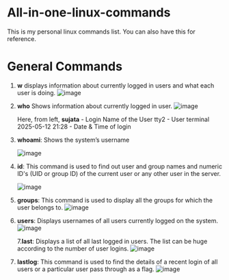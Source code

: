 # All-in-one-linux-commands
This is my personal linux commands list. You can also have this for reference.

# General Commands
1. **w** displays information about currently logged in users and what each user is doing.
![image](https://github.com/user-attachments/assets/30f07602-b89a-435d-b3b9-8406bf087b7d)


2. **who** Shows information about currently logged in user.
![image](https://github.com/user-attachments/assets/70009ce3-a6bf-42fd-87e5-fe1f7c23d82d)

    Here, from left, **sujata** - Login Name of the User
tty2 - User terminal
2025-05-12 21:28 - Date & Time of login

3. **whoami**: Shows the system’s username
   
   ![image](https://github.com/user-attachments/assets/20cff28e-9dee-451d-98e3-7c01806c29d6)

4. **id**: This command is used to find out user and group names and numeric ID's (UID or group ID) of the current user or any other user in the server.

   ![image](https://github.com/user-attachments/assets/a5528a0f-7070-44b0-9e55-d2396f99aaa2)
5. **groups**: This command is used to display all the groups for which the user belongs to.
    ![image](https://github.com/user-attachments/assets/8dce3e1a-2492-407c-98b2-010884af7839)
6. **users**: Displays usernames of all users currently logged on the system.
    ![image](https://github.com/user-attachments/assets/e3de4695-a6b8-4367-8671-27c0466fed91)
   
   7.**last**: Displays a list of all last logged in users. The list can be huge according to the number of user logins.
         ![image](https://github.com/user-attachments/assets/bedb2d00-53de-4932-9819-ddc83088c4ac) 
       
  8. **lastlog**: This command is used to find the details of a recent login of all users or a particular user pass through as a flag.
  ![image](https://github.com/user-attachments/assets/2c6096da-3925-4f56-b4df-1b428f126d89)

